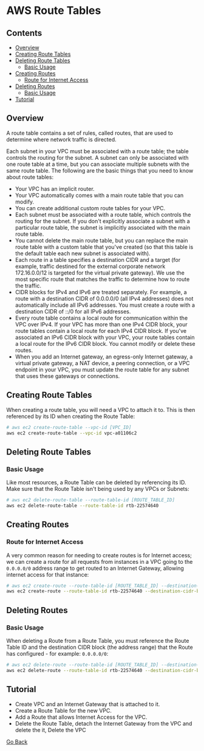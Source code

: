 # AWS Route Tables



<!--TOC_START-->
## Contents
- [Overview](#overview)
- [Creating Route Tables](#creating-route-tables)
- [Deleting Route Tables](#deleting-route-tables)
	- [Basic Usage](#basic-usage)
- [Creating Routes](#creating-routes)
	- [Route for Internet Access](#route-for-internet-access)
- [Deleting Routes](#deleting-routes)
	- [Basic Usage](#basic-usage-1)
- [Tutorial](#tutorial)

<!--TOC_END-->
## Overview
A route table contains a set of rules, called routes, that are used to determine where network traffic is directed.

Each subnet in your VPC must be associated with a route table; the table controls the routing for the subnet. A subnet can only be associated with one route table at a time, but you can associate multiple subnets with the same route table.
The following are the basic things that you need to know about route tables:
- Your VPC has an implicit router.
- Your VPC automatically comes with a main route table that you can modify.
- You can create additional custom route tables for your VPC.
- Each subnet must be associated with a route table, which controls the routing for the subnet. If you don't explicitly associate a subnet with a particular route table, the subnet is implicitly associated with the main route table.
- You cannot delete the main route table, but you can replace the main route table with a custom table that you've created (so that this table is the default table each new subnet is associated with).
- Each route in a table specifies a destination CIDR and a target (for example, traffic destined for the external corporate network 172.16.0.0/12 is targeted for the virtual private gateway). We use the most specific route that matches the traffic to determine how to route the traffic.
- CIDR blocks for IPv4 and IPv6 are treated separately. For example, a route with a destination CIDR of 0.0.0.0/0 (all IPv4 addresses) does not automatically include all IPv6 addresses. You must create a route with a destination CIDR of ::/0 for all IPv6 addresses.
- Every route table contains a local route for communication within the VPC over IPv4. If your VPC has more than one IPv4 CIDR block, your route tables contain a local route for each IPv4 CIDR block. If you've associated an IPv6 CIDR block with your VPC, your route tables contain a local route for the IPv6 CIDR block. You cannot modify or delete these routes.
- When you add an Internet gateway, an egress-only Internet gateway, a virtual private gateway, a NAT device, a peering connection, or a VPC endpoint in your VPC, you must update the route table for any subnet that uses these gateways or connections.

## Creating Route Tables
When creating a route table, you will need a VPC to attach it to. This is then referenced by its ID when creating the Route Table:
```bash
# aws ec2 create-route-table --vpc-id [VPC_ID]
aws ec2 create-route-table --vpc-id vpc-a01106c2
```

## Deleting Route Tables

### Basic Usage
Like most resources, a Route Table can be deleted by referencing its ID.
Make sure that the Route Table isn't being used by any VPCs or Subnets:
```bash
# aws ec2 delete-route-table --route-table-id [ROUTE_TABLE_ID]
aws ec2 delete-route-table --route-table-id rtb-22574640
```

## Creating Routes

### Route for Internet Access
A very common reason for needing to create routes is for Internet access; we can create a route for all requests from instances in a VPC going to the `0.0.0.0/0` address range to get routed to an Internet Gateway, allowing internet access for that instance:
```bash
# aws ec2 create-route --route-table-id [ROUTE_TABLE_ID] --destination-cidr-block [ADDRESS_RANGE] --gateway-id [INTERNET_GATEWAY_ID]
aws ec2 create-route --route-table-id rtb-22574640 --destination-cidr-block 0.0.0.0/0 --gateway-id igw-c0a643a9
```

## Deleting Routes

### Basic Usage
When deleting a Route from a Route Table, you must reference the Route Table ID and the destination CIDR block (the address range) that the Route has configured - for example: `0.0.0.0/0`:
```bash
# aws ec2 delete-route --route-table-id [ROUTE_TABLE_ID] --destination-cidr-block [CIDR_BLOCK]
aws ec2 delete-route --route-table-id rtb-22574640 --destination-cidr-block 0.0.0.0/0
```

## Tutorial
- Create VPC and an Internet Gateway that is attached to it.
- Create a Route Table for the new VPC.
- Add a Route that allows Internet Access for the VPC.
- Delete the Route Table, detach the Internet Gateway from the VPC and delete the it, Delete the VPC

[Go Back](../README.md#tasks)
